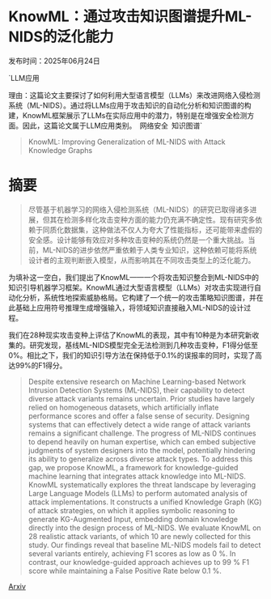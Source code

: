 # KnowML：通过攻击知识图谱提升ML-NIDS的泛化能力

发布时间：2025年06月24日

`LLM应用

理由：这篇论文主要探讨了如何利用大型语言模型（LLMs）来改进网络入侵检测系统（ML-NIDS）。通过将LLMs应用于攻击知识的自动化分析和知识图谱的构建，KnowML框架展示了LLMs在实际应用中的潜力，特别是在增强安全检测方面。因此，这篇论文属于LLM应用类别。` `网络安全` `知识图谱`

> KnowML: Improving Generalization of ML-NIDS with Attack Knowledge Graphs

# 摘要

> 尽管基于机器学习的网络入侵检测系统（ML-NIDS）的研究已取得诸多进展，但其在检测多样化攻击变种方面的能力仍充满不确定性。现有研究多依赖于同质化数据集，这种做法不仅人为夸大了性能指标，还可能带来虚假的安全感。设计能够有效应对多种攻击变种的系统仍然是一个重大挑战。当前，ML-NIDS的进步依然严重依赖于人类专业知识，这种依赖可能将系统设计者的主观判断嵌入模型，从而影响其在不同攻击类型上的泛化能力。

为填补这一空白，我们提出了KnowML——一个将攻击知识整合到ML-NIDS中的知识引导机器学习框架。KnowML通过大型语言模型（LLMs）对攻击实现进行自动化分析，系统性地探索威胁格局。它构建了一个统一的攻击策略知识图谱，并在此基础上应用符号推理生成增强输入，将领域知识直接融入ML-NIDS的设计过程。

我们在28种现实攻击变种上评估了KnowML的表现，其中有10种是为本研究新收集的。研究发现，基线ML-NIDS模型完全无法检测到几种攻击变种，F1得分低至0%。相比之下，我们的知识引导方法在保持低于0.1%的误报率的同时，实现了高达99%的F1得分。

> Despite extensive research on Machine Learning-based Network Intrusion Detection Systems (ML-NIDS), their capability to detect diverse attack variants remains uncertain. Prior studies have largely relied on homogeneous datasets, which artificially inflate performance scores and offer a false sense of security. Designing systems that can effectively detect a wide range of attack variants remains a significant challenge. The progress of ML-NIDS continues to depend heavily on human expertise, which can embed subjective judgments of system designers into the model, potentially hindering its ability to generalize across diverse attack types.
  To address this gap, we propose KnowML, a framework for knowledge-guided machine learning that integrates attack knowledge into ML-NIDS. KnowML systematically explores the threat landscape by leveraging Large Language Models (LLMs) to perform automated analysis of attack implementations. It constructs a unified Knowledge Graph (KG) of attack strategies, on which it applies symbolic reasoning to generate KG-Augmented Input, embedding domain knowledge directly into the design process of ML-NIDS.
  We evaluate KnowML on 28 realistic attack variants, of which 10 are newly collected for this study. Our findings reveal that baseline ML-NIDS models fail to detect several variants entirely, achieving F1 scores as low as 0 %. In contrast, our knowledge-guided approach achieves up to 99 % F1 score while maintaining a False Positive Rate below 0.1 %.

[Arxiv](https://arxiv.org/abs/2506.19802)